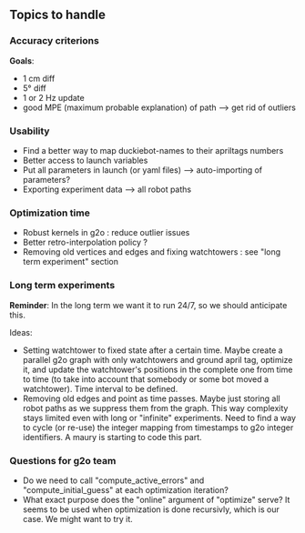 ## Topics to handle

### Accuracy criterions
**Goals**:
- 1 cm diff
- 5° diff
- 1 or 2 Hz update
- good MPE (maximum probable explanation) of path --> get rid of outliers


### Usability
- Find a better way to map duckiebot-names to their apriltags numbers
- Better access to launch variables
- Put all parameters in launch (or yaml files) --> auto-importing of parameters?
- Exporting experiment data --> all robot paths

### Optimization time
- Robust kernels in g2o : reduce outlier issues
- Better retro-interpolation policy ? 
- Removing old vertices and edges and fixing watchtowers : see "long term experiment" section




### Long term experiments
**Reminder**: In the long term we want it to run 24/7, so we should anticipate this.

Ideas:  
- Setting watchtower to fixed state after a certain time. Maybe create a parallel g2o graph with only watchtowers and ground april tag, optimize it, and update the watchtower's positions in the complete one from time to time (to take into account that somebody or some bot moved a watchtower). Time interval to be defined.
- Removing old edges and point as time passes. Maybe just storing all robot paths as we suppress them from the graph. This way complexity stays limited even with long or "infinite" experiments. Need to find a way to cycle (or re-use) the integer mapping from timestamps to g2o integer identifiers. A maury is starting to code this part.




### Questions for g2o team

- Do we need to call "compute_active_errors" and "compute_initial_guess" at each optimization iteration?
- What exact purpose does the "online" argument of "optimize" serve? It seems to be used when optimization is done recursivly, which is our case. We might want to try it.
